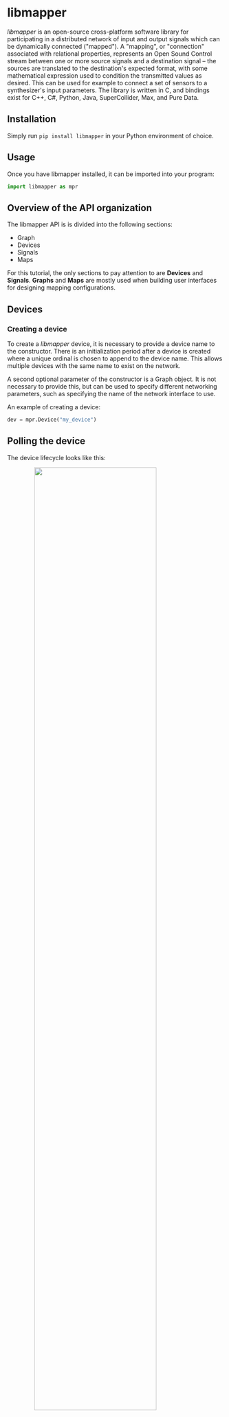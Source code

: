 # libmapper

_libmapper_ is an open-source cross-platform software library for participating in a distributed network of input and output signals which can be dynamically connected ("mapped").
A "mapping", or "connection" associated with relational properties, represents an Open Sound Control stream between one or more source signals and a destination signal – the 
sources are translated to the destination's expected format, with some mathematical expression used to condition the transmitted values as desired. This can be used for example to 
connect a set of sensors to a synthesizer's input parameters. The library is written in C, and bindings exist for C++, C#, Python, Java, SuperCollider, Max, and Pure Data.

## Installation

Simply run `pip install libmapper` in your Python environment of choice.

## Usage

Once you have libmapper installed, it can be imported into your program:

~~~python
import libmapper as mpr
~~~

## Overview of the API organization

The libmapper API is is divided into the following sections:

* Graph
* Devices
* Signals
* Maps

For this tutorial, the only sections to pay attention to are **Devices** and
**Signals**. **Graphs** and **Maps** are mostly used when building
user interfaces for designing mapping configurations.

## Devices

### Creating a device

To create a _libmapper_ device, it is necessary to provide a device name to the
constructor.  There is an initialization period after a device is created where
a unique ordinal is chosen to append to the device name.  This allows multiple
devices with the same name to exist on the network.

A second optional parameter of the constructor is a Graph object.  It is not
necessary to provide this, but can be used to specify different networking
parameters, such as specifying the name of the network interface to use.

An example of creating a device:

~~~python
dev = mpr.Device("my_device")
~~~

## Polling the device

The device lifecycle looks like this:

<img style="display:block;margin:auto;padding:0px;width:75%" src="./images/device_lifecycle.png">

In other words, after a device is created, it must be continuously polled during
its lifetime.

The polling is necessary for several reasons: to respond to requests on the
admin bus; to check for incoming signals; to update outgoing signals.  Therefore
even a device that does not have signals must be polled.  The user program must
organize to have a timer or idle handler which can poll the device often enough.
The polling interval is not extremely sensitive, but should be 100 ms or less.
The more often it is polled, the faster it can handle incoming signals.

The `poll` function can be blocking or non-blocking, depending on how you want
your application to behave.  It takes a number of milliseconds during which it
should do some work, or 0 if it should check for any immediate actions and then
return without waiting:

~~~python
dev.poll(block_ms)
~~~

An example of calling it with non-blocking behaviour:

~~~python
dev.poll(0)
~~~

If your polling is in the middle of a processing function or in response to a
GUI event for example, non-blocking behaviour is desired.  On the other hand if
you put it in the middle of a loop which reads incoming data at intervals or
steps through a simulation for example, you can use `poll()` as your "sleep"
function, so that it will react to network activity while waiting.

It returns the number of messages handled, so optionally you could continue to
call it until there are no more messages waiting.  Of course, you should be
careful doing that without limiting the time it will loop for, since if the
incoming stream is fast enough you might never get anything else done!

Note that an important difference between blocking and non-blocking polling is
that during the blocking period, messages will be handled immediately as they
are received.  On the other hand, if you use your own sleep, messages will be
queued up until you can call `poll()`; stated differently, it will
"time-quantize" the message handling.  This is not necessarily bad, but you
should be aware of this effect.

Since there is a delay before the device is completely initialized, it is
sometimes useful to be able to determine this using `ready()`.  Only when
`ready()` returns non-zero is it valid to use the device's name.

## Signals

Now that we know how to create a device and poll it, we only need to know how to
add signals in order to give our program some input/output functionality.  While
libmapper enables arbitrary connections between _any_ declared signals, we still
find it helpful to distinguish between two type of signals: `inputs` and
`outputs`. 

- `outputs` signals are _sources_ of data, updated locally by their parent
device
- `inputs` signals are _consumers_ of data and are **not** generally
updated locally by their parent device.

This can become a bit confusing, since the "reverb" parameter of a sound
synthesizer might be updated locally through user interaction with a GUI,
however the normal use of this signal is as a _destination_ for control data
streams so it should be defined as an `input` signal.  Note that this distinction
is to help with GUI organization and user-understanding – _libmapper_ enables
connections from input signals and to output signals if desired.

### Creating a signal

We'll start with creating a "sender", so we will first talk about how to update
output signals.  A signal requires a bit more information than a device, much of
which is optional:

* a name for the signal (must be unique within a devices inputs or outputs)
* the signal's vector length
* the signal's data type: `mpr.Type.INT32`, `mpr.Type.FLOAT`, `mpr.Type.DOUBLE`
* the signal's unit (optional)
* the signal's minimum value (optional)
* the signal's maximum value (optional)

for input signals there is an additional argument:

* a function to be called when the signal is updated

examples:

~~~python
sig_in = dev.add_signal(mpr.Direction.INCOMING, "my_input", 1,
                        mpr.Type.FLOAT, "m/s", -10, 10, None, h)

sig_out = dev.add_signal(mpr.Direction.OUTGOING, "my_output", 4,
                         mpr.Type.INT32, None, 0, 1000)
~~~

The only _required_ parameters here are the signal "length", its name, and data
type.  Signals are assumed to be vectors of values, so for usual single-valued
signals, a length of 1 should be specified.  Finally, supported types are
currently `INT32`, `FLOAT`, or `DOUBLE`.

The other parameters are not strictly required, but the more information you
provide, the more _libmapper_ can do some things automatically.  For example, if
`minimum` and `maximum` are provided, it will be possible to create
linear-scaled connections very quickly.  If `unit` is provided, _libmapper_ will
be able to similarly figure out a linear scaling based on unit conversion
(centimeters to inches for example).  Currently automatic unit-based scaling is
not a supported feature, but will be added in the future.  You can take
advantage of this future development by simply providing unit information
whenever it is available.  It is also helpful documentation for users.

Lastly, it is usually necessary to be informed when input signal values change.
This is done by providing a function to be called whenever its value is modified
by an incoming message.  It is passed in the `handler` parameter.

An example of creating a "barebones" `int` scalar output signal with no unit,
minimum, or maximum information:

~~~python
outA = dev.add_signal(mpr.Direction.OUTGOING, "outA", 1, mpr.Type.INT32,
                      None, None, None)
~~~

or omitting some arguments:

~~~python
outA = dev.add_signal(mpr.Direction.OUTGOING, "outA", 1, mpr.Type.INT32)
~~~

An example of a `float` signal where some more information is provided:

~~~python
sensor1 = dev.add_signal(mpr.Direction.OUTGOING, "sensor1", 1, mpr.Type.FLOAT,
                         "V", 0.0, 5.0)
~~~

So far we know how to create a device and to specify an output signal for it.
To recap, let's review the code so far:

~~~python
import libmapper as mpr

dev = mpr.Device("test_sender")
sensor1 = dev.add_signal(mpr.Direction.OUTGOING, "sensor1", 1, mpr.Type.FLOAT,
                         "V", 0.0, 5.0)
    
while 1:
    dev.poll(50)
    # ... do stuff ...
    # ... update signals ...
~~~

It is possible to retrieve a device's inputs or outputs by name or by index at a
later time using the functions `get_signal_by_<name/index>`.

### Updating signals

We can imagine the above program getting sensor information in a loop.  It could
be running on an network-enabled ARM device and reading the ADC register
directly, or it could be running on a computer and reading data from an Arduino
over a USB serial port, or it could just be a mouse-controlled GUI slider.
However it's getting the data, it must provide it to _libmapper_ so that it will
be sent to other devices if that signal is mapped.

This is accomplished by the `set_value` function:

~~~python
<sig>.set_value(value)
~~~

So in the "sensor 1 voltage" example, assuming in `do_stuff()` we have some code
which reads sensor 1's value into a float variable called `v1`, the loop
becomes:

~~~python
while 1:
    dev.poll(50)
    v1 = do_stuff()
    sensor1.set_value(v1)
~~~

This is about all that is needed to expose sensor 1's voltage to the network as
a mappable parameter.  The _libmapper_ GUI can now be used to create a mapping
between this value and a receiver, where it could control a synthesizer
parameter or change the brightness of an LED, or whatever else you want to do.

### Signal conditioning

Most synthesizers of course will not know what to do with "voltage"--it is an
electrical property that has nothing to do with sound or music.  This is where
_libmapper_ really becomes useful.

Scaling or other signal conditioning can be taken care of _before_ exposing the
signal, or it can be performed as part of the mapping.  Since the end user can
demand any mathematical operation be performed on the signal, they can perform
whatever mappings between signals as they wish.

As a developer, it is therefore your job to provide information that will be
useful to the end user.

For example, if sensor 1 is a position sensor, instead of publishing "voltage",
you could convert it to centimeters or meters based on the known dimensions of
the sensor, and publish a "sensor1/position" signal instead, providing the unit
information as well.

We call such signals "semantic", because they provide information with more
meaning than a relatively uninformative value based on the electrical properties
of the sensing technique.  Some sensors can benefit from low-pass filtering or
other measures to reduce noise.  Some sensor data may need to be combined in
order to derive physical meaning.  What you choose to expose as outputs of your
device is entirely application-dependent.

You can even publish both "sensor1/position" and "sensor1/voltage" if desired,
in order to expose both processed and raw data.  Keep in mind that these will
not take up significant processing time, and _zero_ network bandwidth, if they
are not mapped.

### Receiving signals

Now that we know how to create a sender, it would be useful to also know how to
receive signals, so that we can create a sender-receiver pair to test out the
provided mapping functionality.

As mentioned above, the `add_signal()` function takes an optional
`handler`.  This is a function that will be called whenever the value of that
signal changes.  To create a receiver for a synthesizer parameter "pulse width"
(given as a ratio between 0 and 1), specify a handler when calling
`add_signal()`.  We'll imagine there is some python synthesizer
implemented as a class `synthesizer` which has functions `setPulseWidth()` which
sets the pulse width in a thread-safe manner, and `startAudioInBackground()`
which sets up the audio thread.

Let's use a real-world example using the
[pyo DSP library for Python](http://code.google.com/p/pyo/) to create a simple
synth consisting of one sine wave. For now, we will only worry about controlling
one parameter: the frequency of the sine.

We need to create a handler function for libmapper to update the pyo synth:

~~~python
def frequency_handler(sig, event, inst, val, time):
    try:
        if event == mpr.Signal.Event.UPDATE:
            sine.setFreq(val)
    except:
        print('exception')
        print(sig, val)
~~~

Then our program will look like this:

~~~python
from pyo import *
import libmapper as mpr

# Some pyo stuff
synth = Server().boot().start()
sine = Sine(freq=200, mul=0.5).out()

def freq_handler(sig, event, id, val, timetag):
    try:
        if event == mpr.Signal.Event.UPDATE:
            sine.setFreq(val)
    except:
        print('exception')
        print(sig, val)

dev = mpr.Device('pyo_example')
dev.add_signal(mpr.Direction.INCOMING, 'frequency', 1, mpr.Type.FLOAT,
               'Hz', 20, 2000, None, freq_handler)

while True:
    dev.poll( 100 )

synth.stop()
~~~

Alternately, we can simplify our code by using a [lambda expression](https://docs.python.org/3/tutorial/controlflow.html#lambda-expressions) instead of a
separate handler:

~~~python
from pyo import *
import libmapper as mpr

# Some pyo stuff
synth = Server().boot().start()
sine = Sine(freq=200, mul=0.5).out()

dev = mpr.Device('pyo_example')
dev.add_signal(mpr.Direction.INCOMING, 'frequency', 1, mpr.Type.FLOAT, "Hz",
               20, 2000, None, lambda s, e, i, f, t: sine.setFreq(f),
               mpr.Signal.Event.UPDATE)

while True:
    dev.poll(100)

synth.stop()
~~~


## Working with timetags

_libmapper_ uses the `mpr_time_t` data structure internally to store
[NTP timestamps](http://en.wikipedia.org/wiki/Network_Time_Protocol#NTP_timestamps),
but this value is represented using the `Time` class in the python bindings.
For example, the handler function called when a signal update is received
contains a `time` argument.  This argument indicates the time at which the
source signal was _sampled_ (in the case of sensor signals) or _generated_ (in
the case of sequenced or algorithimically-generated signals).

Creating a new `Time` without arguments causes it to be initialized with the
current system time:

~~~python
now = mpr.Time()
~~~

## Working with signal instances

_libmapper_ also provides support for signals with multiple _instances_,
for example:

* control parameters for polyphonic synthesizers;
* touches tracked by a multitouch surface;
* "blobs" identified by computer vision systems;
* objects on a tabletop tangible user interface;
* _temporal_ objects such as gestures or trajectories.

The important qualities of signal instances in _libmapper_ are:

* **instances are interchangeable**: if there are semantics attached to a
specific instance it should be represented with separate signals instead.
* **instances can be ephemeral**: signal instances can be dynamically created
and destroyed. _libmapper_ will ensure that linked devices share a common
understanding of the relatonships between instances when they are mapped.
* **one mapping connection serves to map all of its instances.**

All signals possess one instance by default. If you would like to reserve more
instances you can use:

~~~python
<sig>.reserve_instances(num)
~~~

After reserving instances you can update a specific instance:

~~~python
<sig>.instance(id).set_value(value)
~~~

The `id` argument does not have to be considered as an array index - it can be
any integer that is convenient for labelling your instance.  _libmapper_ will
internally create a map from your id label to one of the preallocated instance
structures.

### Receiving instances

You might have noticed earlier that the handler function called when a signal
update is received has a argument called `id`. Here is the function prototype
again:

~~~python
def frequency_handler(signal, event, id, value, time):
~~~

Under normal usage, the `id` argument will have a value (0 <= n <=
num_instances) and can be used as an array index. Remember that you will need to
reserve instances for your input signal using `<sig>.reserve_instances()` if you
want to receive instance updates.

### Instance Stealing

For handling cases in which the sender signal has more instances than the
receiver signal, the _instance allocation mode_ can be set for an input signal
to set an action to take in case all allocated instances are in use and a
previously unseen instance id is received. Use the function:

~~~python
<sig>.set_property(mpr.Property.STEALING, mode);
~~~

The argument `mode` can have one of the following values:

* `mpr.Stealing.NONE` Default value, in which no stealing of instances will
occur;
* `mpr.Stealing.OLDEST` Release the oldest active instance and reallocate its
  resources to the new instance;
* `mpr.Stealing.NEWEST` Release the newest active instance and reallocate its
  resources to the new instance;

If you want to use another method for determining which active instance to
release (e.g. the sound with the lowest volume), you can subscribe to "instance
overflow" events and insert your own logic in the signal callback handler:

~~~python
import random

def my_handler(sig, event, id, event, timetag):
    if event == mpr.Signal.Event.INST_OFLW:
        # user code chooses which instance to release, in this case randomly
        id = random.randint(0, sig.num_instances())

        # release the chosen instance
        sig.instance(id).release()
~~~

For this function to be called when instance stealing is necessary, we need to
register it for `mpr.Signal.Event.INST_OFLW` events:

~~~python
<sig>.set_callback(my_handler, mpr.Signal.Event.UPDATE | mpr.Signal.Event.INST_OFLW)
~~~

## Publishing metadata

Things like device names, signal units, and ranges, are examples of
metadata--information about the data you are exposing on the network.

_libmapper_ also provides the ability to specify arbitrary extra metadata in the
form of name-value pairs.  These are not interpreted by _libmapper_ in any way,
but can be retrieved over the network.  This can be used for instance to label a
device with its loation, or to perhaps give a signal some property like
"reliability", or some category like "light", "motor", "shaker", etc.

Some GUI could then use this information to display information about the
network in an intelligent manner.

Any time there may be extra knowledge about a signal or device, it is a good
idea to represent it by adding such properties, which can be of any
OSC-compatible type.  (So, numbers and strings, etc.)

The property interface is through the functions,

~~~python
<object>.set_property(key, value)
<object>.get_property(key, value)
<object>.remove_property(key, value)
~~~

where the `key` can be either a member of the Property enum class or a string
specifying the name of the property, and the value can any OSC-compatible type.
These functions can be called for any libmapper object, including Devices, Signals, Maps, and Graphs.

For example, to store a `float` indicating the X position of a device `dev`, you
can call it like this:

~~~python
dev.set_property("x", 12.5)
~~~

To specify a string property of a signal:

~~~python
sig.set_property("sensingMethod", "resistive")
~~~

In the case of `get_property()` the `key` can also be a numerical index, enabling sequential recovery of all of an objects properties along with their keys. In this case it may be easier to simply retrieve all metadata as a Python `dict`:

~~~python
# returns a dict containing all object properties
<object>.properties()
~~~

The return type of `get_property()` function depends on how it was called:

~~~python
# if the property exists, returns the <value> associated with key 'min'
# otherwise returns None
obj.get_property('min')

# if the property exists, returns the <value> associated with key Property.MIN
# otherwise returns None
obj.get_property(Property.MIN)

# returns a tuple containing (<key>, <value>) for the 0th property
obj.get_property(0)
~~~

### Objects as Associative Arrays

Finally, you can also access object metadata by indexing the object itself as an associative array (`dict` in Python):

~~~python
# set object property 'foo' to the value 'bar'
obj['foo'] = bar

# print the object property 'foo'
print(obj['foo'])
~~~

As before, retrieving a property using an index will return a tuple if the property exists.

### Reserved keys

You can use any property name not already reserved by _libmapper_.

Object | Reserved keys
-------|--------------
All    | `data`, `description`, `id`, `is_local`, `name`, `status`, `version`
Device | `host`, `libversion`, `num_maps`, `num_maps_in`, `num_maps_out`, `num_sigs_in`, `num_sigs_out`, `ordinal`, `port`, `signal`, `synced`
Signal | `device`, `direction`, `ephemeral`, `jitter`, `length`, `max`, `maximum`, `min`, `minimum`, `num_inst`, `num_maps`, `num_maps_in`, `num_maps_out`, `period`, `rate`, `steal`, `type`, `unit`
Maps   | `bundle`, `expr`, `muted`, `num_destinations`, `num_sources`, `process_loc`, `protocol`, `scope`, `signal`, `slot`, `use_inst`
